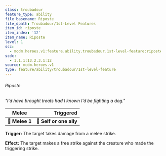 ```yaml
---
class: troubadour
feature_type: ability
file_basename: Riposte
file_dpath: Troubadour/1st-Level Features
item_id: riposte
item_index: '12'
item_name: Riposte
level: 1
scc:
  - mcdm.heroes.v1:feature.ability.troubadour.1st-level-feature:riposte
scdc:
  - 1.1.1:13.2.3.1:12
source: mcdm.heroes.v1
type: feature/ability/troubadour/1st-level-feature
---
```


###### Riposte

*"I'd have brought treats had I known I'd be fighting a dog."*

| **Melee**      |           **Triggered** |
| -------------- | ----------------------: |
| **📏 Melee 1** | **🎯 Self or one ally** |

**Trigger:** The target takes damage from a melee strike.

**Effect:** The target makes a free strike against the creature who made the triggering strike.
